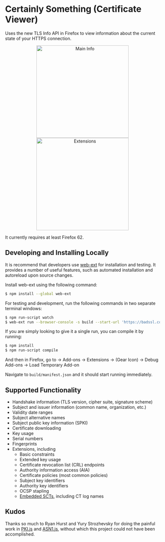 Certainly Something (Certificate Viewer)
========================================

Uses the new TLS Info API in Firefox to view information about the current state of your HTTPS connection.

<p align="center"><img src="https://i.imgur.com/GEbv434.png" alt="Main Info" width="300">    <img src="https://i.imgur.com/xM13M1E.png" alt="Extensions" width="300"></p>

It currently requires at least Firefox 62.

## Developing and Installing Locally

It is recommend that developers use [web-ext](https://github.com/mozilla/web-ext) for installation and testing.  It provides a number of useful features, such as automated installation and autoreload upon source changes. 

Install web-ext using the following command:

````bash
$ npm install --global web-ext
````
For testing and development, run the following commands in two separate terminal windows:

```bash
$ npm run-script watch
$ web-ext run --browser-console -s build --start-url 'https://badssl.com/'
```

If you are simply looking to give it a single run, you can compile it by running:

```bash
$ npm install
$ npm run-script compile
```

And then in Firefox, go to -> Add-ons -> Extensions -> (Gear Icon) -> Debug Add-ons -> Load Temporary Add-on

Navigate to `build/manifest.json` and it should start running immediately.

## Supported Functionality

* Handshake information (TLS version, cipher suite, signature scheme)
* Subject and issuer information (common name, organization, etc.)
* Validity date ranges
* Subject alternative names
* Subject public key information (SPKI)
* Certificate downloading
* Key usage
* Serial numbers
* Fingerprints
* Extensions, including
  * Basic constraints
  * Extended key usage
  * Certificate revocation list (CRL) endpoints
  * Authority information access (AIA)
  * Certificate policies (most common policies)
  * Subject key identifiers
  * Authority key identifiers
  * OCSP stapling
  * [Embedded SCTs](https://www.certificate-transparency.org/), including CT log names  

## Kudos

Thanks so much to Ryan Hurst and Yury Strozhevsky for doing the painful work in [PKI.js](https://pkijs.org/) and [ASN1.js](https://asn1js.org/), without which this project could not have been accomplished.
